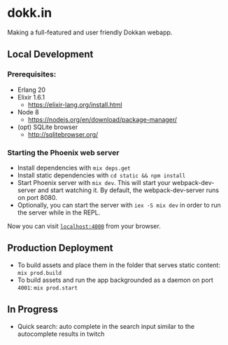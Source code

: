 # dokk.in

Making a full-featured and user friendly Dokkan webapp.

## Local Development

### Prerequisites:

  - Erlang 20
  - Elixir 1.6.1
    - https://elixir-lang.org/install.html
  - Node 8
    - https://nodejs.org/en/download/package-manager/
  - (opt) SQLite browser
    - http://sqlitebrowser.org/

### Starting the Phoenix web server

  - Install dependencies with `mix deps.get`
  - Install static dependencies with `cd static && npm install`
  - Start Phoenix server with `mix dev`. This will start your webpack-dev-server and start watching it. By default, the webpack-dev-server runs on port 8080.
  - Optionally, you can start the server with `iex -S mix dev` in order to run the server while in the REPL.

Now you can visit [`localhost:4000`](http://localhost:4000) from your browser.

## Production Deployment

- To build assets and place them in the folder that serves static content: `mix prod.build`
- To build assets and run the app backgrounded as a daemon on port `4001`: `mix prod.start`

## In Progress

- Quick search: auto complete in the search input similar to the autocomplete results in twitch

